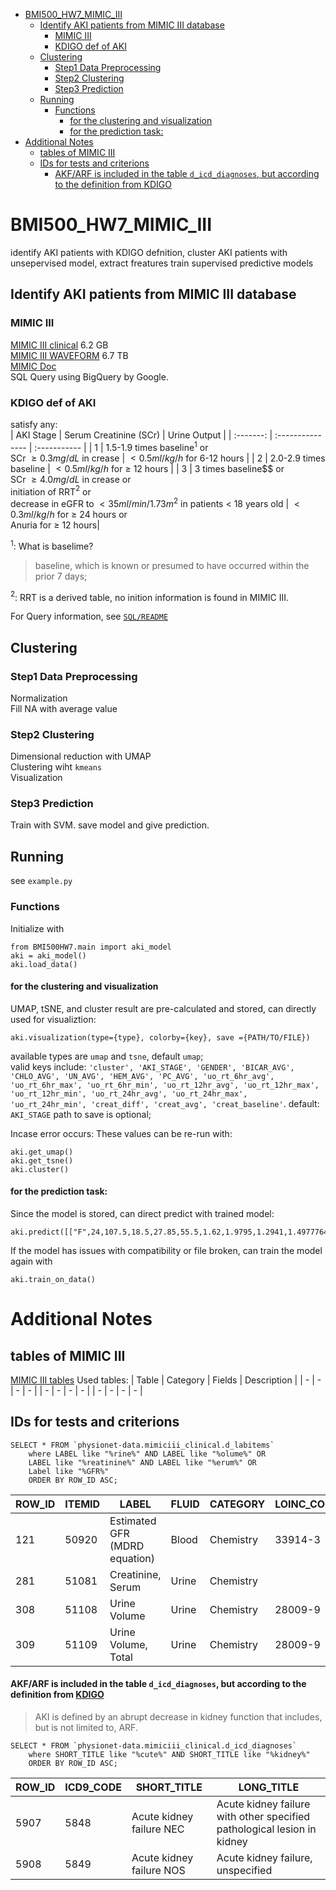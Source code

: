 - [BMI500_HW7_MIMIC_III](#bmi500_hw7_mimic_iii)
  - [Identify AKI patients from MIMIC III database](#identify-aki-patients-from-mimic-iii-database)
    - [MIMIC III](#mimic-iii)
    - [KDIGO def of AKI](#kdigo-def-of-aki)
  - [Clustering](#clustering)
    - [Step1 Data Preprocessing](#step1-data-preprocessing)
    - [Step2 Clustering](#step2-clustering)
    - [Step3 Prediction](#step3-prediction)
  - [Running](#running)
    - [Functions](#functions)
      - [for the clustering and visualization](#for-the-clustering-and-visualization)
      - [for the prediction task:](#for-the-prediction-task)
- [Additional Notes](#additional-notes)
  - [tables of MIMIC III](#tables-of-mimic-iii)
  - [IDs for tests and criterions](#ids-for-tests-and-criterions)
      - [AKF/ARF is included in the table `d_icd_diagnoses`, but according to the definition from KDIGO](#akfarf-is-included-in-the-table-d_icd_diagnoses-but-according-to-the-definition-from-kdigo)

# BMI500_HW7_MIMIC_III
identify AKI patients with KDIGO defnition,
cluster AKI patients with unsepervised model,
extract freatures
train supervised predictive models 
 
## Identify AKI patients from MIMIC III database

### MIMIC III
[MIMIC III clinical](https://physionet.org/content/mimiciii/1.4/) 6.2 GB  
[MIMIC III WAVEFORM](https://physionet.org/content/mimic3wdb/1.0/) 6.7 TB  
[MIMIC Doc](https://mimic.mit.edu/docs/)  
SQL Query using BigQuery by Google.

### KDIGO def of AKI
satisfy any:  
| AKI Stage | Serum Creatinine (SCr) | Urine Output |
| :-------: | :--------------- | :----------- |
| 1 | 1.5-1.9 times baseline$^1$ or<br>  SCr $\ge 0.3mg/dL$ in crease | $< 0.5ml/kg/h$ for 6-12 hours |
| 2 | 2.0-2.9 times baseline | $< 0.5ml/kg/h$ for $\ge$ 12 hours |
| 3 | 3 times baseline$$ or<br> SCr $\ge 4.0mg/dL$ in crease or<br> initiation of RRT$^2$ or<br> decrease in eGFR to $<35ml/min/1.73m^2$ in patients < 18 years old | $< 0.3ml/kg/h$ for $\ge$ 24 hours or<br> Anuria for $\ge$ 12 hours|  

$^1$: What is baselime?
> baseline, which is known or presumed to have occurred within the prior 7 days;  

$^2$: RRT is a derived table, no inition information is found in MIMIC III. 

For Query information, see [`SQL/README`](./SQL/README.md)

## Clustering

### Step1 Data Preprocessing
Normalization  
Fill NA with average value

### Step2 Clustering
Dimensional reduction with UMAP  
Clustering wiht `kmeans`  
Visualization

### Step3 Prediction
Train with SVM.
save model and give prediction.

## Running 
see `example.py`

### Functions
Initialize with
```
from BMI500HW7.main import aki_model
aki = aki_model()
aki.load_data()
```

#### for the clustering and visualization
UMAP, tSNE, and cluster result are pre-calculated and stored, can directly used for visualiztion:
```
aki.visualization(type={type}, colorby={key}, save ={PATH/TO/FILE})
```
available types are `umap` and `tsne`, default `umap`;  
valid keys include: `'cluster', 'AKI_STAGE', 'GENDER', 'BICAR_AVG', 'CHLO_AVG', 'UN_AVG', 'HEM_AVG', 'PC_AVG', 'uo_rt_6hr_avg', 'uo_rt_6hr_max', 'uo_rt_6hr_min', 'uo_rt_12hr_avg', 'uo_rt_12hr_max', 'uo_rt_12hr_min', 'uo_rt_24hr_avg', 'uo_rt_24hr_max', 'uo_rt_24hr_min', 'creat_diff', 'creat_avg', 'creat_baseline'`. default: `AKI_STAGE`
path to save is optional;

Incase error occurs:
These values can be re-run with:
```
aki.get_umap()
aki.get_tsne()
aki.cluster()
```



#### for the prediction task:
Since the model is stored, can direct predict with trained model:
```
aki.predict([["F",24,107.5,18.5,27.85,55.5,1.62,1.9795,1.2941,1.497776471,1.6923,1.3012,1.441717647,1.5242,1.2687,0.1,0.45,0.4]])
```
If the model has issues with compatibility or file broken, can train the model again with 
```
aki.train_on_data()
```

<!-- ============================================= -->
<!-- ====           Additional Notes          ==== -->
<!-- ============================================= -->

# Additional Notes

## tables of MIMIC III
[MIMIC III tables](https://mimic.mit.edu/docs/iii/tables/) Used tables:
| Table | Category | Fields | Description |
| - | - | - | - |
| - | - | - | - |
| - | - | - | - |

## IDs for tests and criterions
```{sql}
SELECT * FROM `physionet-data.mimiciii_clinical.d_labitems` 
    where LABEL like "%rine%" AND LABEL like "%olume%" OR 
    LABEL like "%reatinine%" AND LABEL like "%erum%" OR 
    Label like "%GFR%"
    ORDER BY ROW_ID ASC;
```
| ROW_ID | ITEMID | LABEL                         | FLUID | CATEGORY  | LOINC_CODE |
| ------ | ------ | ----------------------------- | ----- | --------- | ---------- |
| 121    | 50920  | Estimated GFR (MDRD equation) | Blood | Chemistry | 33914-3    |
| 281    | 51081  | Creatinine, Serum             | Urine | Chemistry |            |
| 308    | 51108  | Urine Volume                  | Urine | Chemistry | 28009-9    |
| 309    | 51109  | Urine Volume, Total           | Urine | Chemistry | 28009-9    |

#### AKF/ARF is included in the table `d_icd_diagnoses`, but according to the definition from [KDIGO](https://kdigo.org/wp-content/uploads/2016/10/KDIGO-2012-AKI-Guideline-English.pdf)
> AKI is defined by an abrupt decrease in kidney function that includes, but is not limited to, ARF.

```{sql}
SELECT * FROM `physionet-data.mimiciii_clinical.d_icd_diagnoses` 
    where SHORT_TITLE like "%cute%" AND SHORT_TITLE like "%kidney%"
    ORDER BY ROW_ID ASC;
```
| ROW_ID | ICD9_CODE | SHORT_TITLE              | LONG_TITLE                                                              |
| ------ | --------- | ------------------------ | ----------------------------------------------------------------------- |
| 5907   | 5848      | Acute kidney failure NEC | Acute kidney failure with other specified pathological lesion in kidney |
| 5908   | 5849      | Acute kidney failure NOS | Acute kidney failure, unspecified                                       |